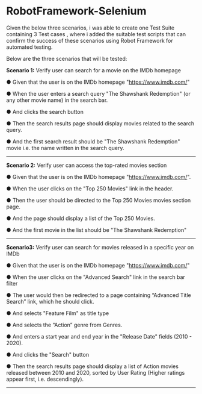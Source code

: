 # RobotFramework-Selenium
Given the below three scenarios, i was able to create one Test Suite containing 3 Test cases
, where i added the suitable test scripts that can confirm the success of these scenarios 
using Robot Framework for automated testing.

Below are the three scenarios that will be tested:

**Scenario 1:** Verify user can search for a movie on the IMDb homepage

● Given that the user is on the IMDb homepage "https://www.imdb.com/"

● When the user enters a search query "The Shawshank Redemption" (or any other movie
name) in the search bar.

● And clicks the search button

● Then the search results page should display movies related to the search query.

● And the first search result should be "The Shawshank Redemption" movie i.e. the name
written in the search query.


___________________________________________

**Scenario 2:** Verify user can access the top-rated movies section

● Given that the user is on the IMDb homepage "https://www.imdb.com/".

● When the user clicks on the "Top 250 Movies" link in the header.

● Then the user should be directed to the Top 250 Movies movies section page.

● And the page should display a list of the Top 250 Movies.

● And the first movie in the list should be "The Shawshank Redemption"


_____________________________________________

**Scenario3:** Verify user can search for movies released in a specific year on IMDb

● Given that the user is on the IMDb homepage "https://www.imdb.com/"

● When the user clicks on the "Advanced Search" link in the search bar filter

● The user would then be redirected to a page containing “Advanced Title Search” link,
which he should click.

● And selects "Feature Film" as title type

● And selects the “Action” genre from Genres.

● And enters a start year and end year in the "Release Date" fields (2010 - 2020).

● And clicks the "Search" button

● Then the search results page should display a list of Action movies released between
2010 and 2020, sorted by User Rating (Higher ratings appear first, i.e. descendingly).

______________________________________________
